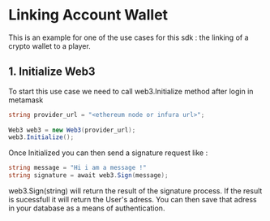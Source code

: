 # Linking Account Wallet

This is an example for one of the use cases for this sdk : the linking of a crypto wallet to a player.

## 1. Initialize Web3

To start this use case we need to call web3.Initialize method after login in metamask

```c#
string provider_url = "<ethereum node or infura url>";
		
Web3 web3 = new Web3(provider_url);
web3.Initialize();
```

Once Initialized you can then send a signature request like :

```c#
string message = "Hi i am a message !"
string signature = await web3.Sign(message);
```

web3.Sign(string) will return the result of the signature process. If the result is sucessfull it will return the User's adress. 
You can then save that adress in your database as a means of authentication.
